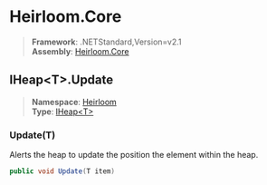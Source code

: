 # Heirloom.Core

> **Framework**: .NETStandard,Version=v2.1  
> **Assembly**: [Heirloom.Core][0]  

## IHeap\<T>.Update

> **Namespace**: [Heirloom][0]  
> **Type**: [IHeap\<T>][1]  

### Update(T)

Alerts the heap to update the position the element within the heap.

```cs
public void Update(T item)
```

[0]: ../../../Heirloom.Core.md
[1]: ../IHeap[T].md
